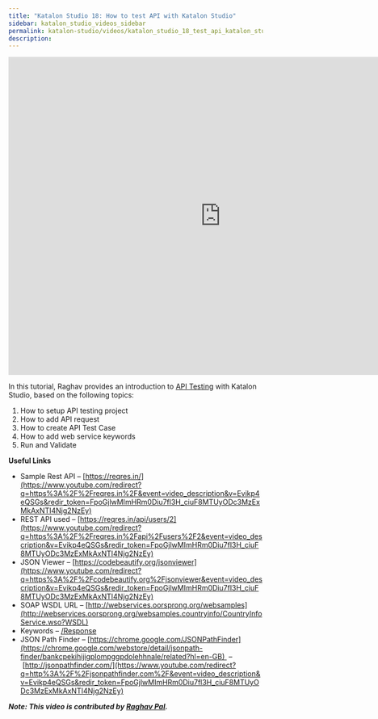 ```yaml
---
title: "Katalon Studio 18: How to test API with Katalon Studio"
sidebar: katalon_studio_videos_sidebar
permalink: katalon-studio/videos/katalon_studio_18_test_api_katalon_studio.html
description:
---
```

<iframe width="840" height="630" src="https://www.youtube.com/embed/Evikp4eQSGs?feature=oembed" frameborder="0" allow="autoplay; encrypted-media" allowfullscreen="">&nbsp;</iframe>

In this tutorial, Raghav provides an introduction to [API Testing](/katalon-studio/tutorials/introduction-api-testing/) with Katalon Studio, based on the following topics:

1.  How to setup API testing project
2.  How to add API request
3.  How to create API Test Case
4.  How to add web service keywords
5.  Run and Validate

**Useful Links**

*   Sample Rest API – [https://reqres.in/](https://www.youtube.com/redirect?q=https%3A%2F%2Freqres.in%2F&event=video_description&v=Evikp4eQSGs&redir_token=FpoGjlwMImHRm0Diu7fl3H_ciuF8MTUyODc3MzExMkAxNTI4Njg2NzEy)
*   REST API used – [https://reqres.in/api/users/2](https://www.youtube.com/redirect?q=https%3A%2F%2Freqres.in%2Fapi%2Fusers%2F2&event=video_description&v=Evikp4eQSGs&redir_token=FpoGjlwMImHRm0Diu7fl3H_ciuF8MTUyODc3MzExMkAxNTI4Njg2NzEy)
*   JSON Viewer – [https://codebeautify.org/jsonviewer](https://www.youtube.com/redirect?q=https%3A%2F%2Fcodebeautify.org%2Fjsonviewer&event=video_description&v=Evikp4eQSGs&redir_token=FpoGjlwMImHRm0Diu7fl3H_ciuF8MTUyODc3MzExMkAxNTI4Njg2NzEy)
*   SOAP WSDL URL – [http://webservices.oorsprong.org/websamples](http://webservices.oorsprong.org/websamples.countryinfo/CountryInfoService.wso?WSDL)
*   Keywords – [/Response](/display/KD/%5BWS%5D+Response)
*   JSON Path Finder – [https://chrome.google.com/JSONPathFinder](https://chrome.google.com/webstore/detail/jsonpath-finder/bankcpekihijigplompggpdolehhnale/related?hl=en-GB)  – [http://jsonpathfinder.com/](https://www.youtube.com/redirect?q=http%3A%2F%2Fjsonpathfinder.com%2F&event=video_description&v=Evikp4eQSGs&redir_token=FpoGjlwMImHRm0Diu7fl3H_ciuF8MTUyODc3MzExMkAxNTI4Njg2NzEy)

**_Note: This video is contributed by [Raghav Pal](https://www.youtube.com/automationstepbystep)._**